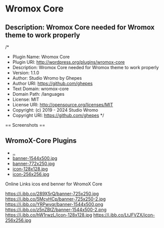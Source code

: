 # Wromox Core

## Description: Wromox Core needed for Wromox theme to work properly

/*

* Plugin Name: Wromox Core
* Plugin URI:  <http://wordpress.org/plugins/wromox-core>
* Description: Wromox Core needed for Wromox theme to work properly
* Version: 1.1.0
* Author: Studio Wromo by Ghepes
* Author URI: <https://github.com/ghepes>
* Text Domain: wromox-core
* Domain Path: /languages
* License: MIT
* License URI: <http://opensource.org/licenses/MIT>
* Copyright: (c) 2019 - 2024 Studio Wromo
* Copyright URI: <https://github.com/ghepes>
*/

== Screenshots ==

 <h2> WromoX-Core  Plugins</h2>
 <ul>
  <li><a href="../">..</a></li>
  <li><a href="banner-1544x500.jpg">banner-1544x500.jpg</a></li>
  <li><a href="banner-772x250.jpg">banner-772x250.jpg</a></li>
  <li><a href="icon-128x128.jpg">icon-128x128.jpg</a></li>
  <li><a href="icon-256x256.jpg">icon-256x256.jpg</a></li>
 </ul>

 Online Links icos end benner for WromoX Core

<https://i.ibb.co/289X5rQ/banner-725x250.jpg>
<https://i.ibb.co/5McyHCp/banner-725x250-2.jpg>
<https://i.ibb.co/YRPwyqr/banner-1544x500.png>
<https://i.ibb.co/z5nZBtZ/banner-1544x500-2.png>
<https://i.ibb.co/hW1rwzL/icon-128x128.jpg>
<https://i.ibb.co/LtJFVZX/icon-256x256.jpg>
